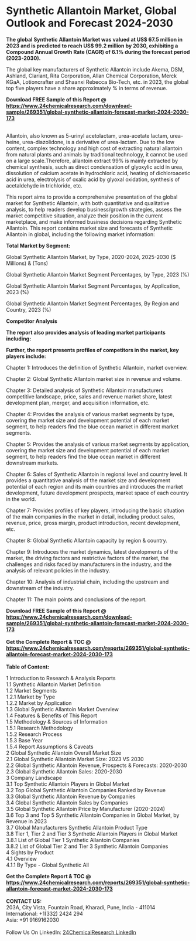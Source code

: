 <h1>Synthetic Allantoin Market, Global Outlook and Forecast 2024-2030</h1><p><strong>The global Synthetic Allantoin Market was valued at US$ 67.5 million in 2023 and is predicted to reach US$ 99.2 million by 2030, exhibiting a Compound Annual Growth Rate (CAGR) of 6.1% during the forecast period (2023-2030).</strong></p><p>
</p><p>The global key manufacturers of Synthetic Allantoin include Akema, DSM, Ashland, Clariant, Rita Corporation, Allan Chemical Corporation, Merck KGaA, Lotioncrafter and Shaanxi Rebecca Bio-Tech, etc. in 2023, the global top five players have a share approximately % in terms of revenue.</p><div><b>Download FREE Sample of this Report @ 
            <a href="https://www.24chemicalresearch.com/download-sample/269351/global-synthetic-allantoin-forecast-market-2024-2030-173">
            https://www.24chemicalresearch.com/download-sample/269351/global-synthetic-allantoin-forecast-market-2024-2030-173</a></b></div><br><p>
Allantoin, also known as 5-urinyl acetolactam, urea-acetate lactam, urea-heine, urea-diazolidone, is a derivative of urea-lactam. Due to the low content, complex technology and high cost of extracting natural allantoin from natural plants and animals by traditional technology, it cannot be used on a large scale.Therefore, allantoin extract 99% is mainly extracted by chemical synthesis, such as direct condensation of glyoxylic acid in urea, dissolution of calcium acetate in hydrochloric acid, heating of dichloroacetic acid in urea, electrolysis of oxalic acid by glyoxal oxidation, synthesis of acetaldehyde in trichloride, etc.</p><p>
This report aims to provide a comprehensive presentation of the global market for Synthetic Allantoin, with both quantitative and qualitative analysis, to help readers develop business/growth strategies, assess the market competitive situation, analyze their position in the current marketplace, and make informed business decisions regarding Synthetic Allantoin. This report contains market size and forecasts of Synthetic Allantoin in global, including the following market information:</p><p>
</p><p>
<strong>Total Market by Segment:</strong></p><p>
Global Synthetic Allantoin Market, by Type, 2020-2024, 2025-2030 ($ Millions) &amp; (Tons)</p><p>
Global Synthetic Allantoin Market Segment Percentages, by Type, 2023 (%)</p><p>
</p><p>
Global Synthetic Allantoin Market Segment Percentages, by Application, 2023 (%)</p><p>
</p><p>
Global Synthetic Allantoin Market Segment Percentages, By Region and Country, 2023 (%)</p><p>
</p><p>
<strong>Competitor Analysis</strong></p><p>
<strong>The report also provides analysis of leading market participants including:</strong></p><p>
</p><p>
<strong>Further, the report presents profiles of competitors in the market, key players include:</strong></p><p>
</p><p>
Chapter 1: Introduces the definition of Synthetic Allantoin, market overview.</p><p>
Chapter 2: Global Synthetic Allantoin market size in revenue and volume.</p><p>
Chapter 3: Detailed analysis of Synthetic Allantoin manufacturers competitive landscape, price, sales and revenue market share, latest development plan, merger, and acquisition information, etc.</p><p>
Chapter 4: Provides the analysis of various market segments by type, covering the market size and development potential of each market segment, to help readers find the blue ocean market in different market segments.</p><p>
Chapter 5: Provides the analysis of various market segments by application, covering the market size and development potential of each market segment, to help readers find the blue ocean market in different downstream markets.</p><p>
Chapter 6: Sales of Synthetic Allantoin in regional level and country level. It provides a quantitative analysis of the market size and development potential of each region and its main countries and introduces the market development, future development prospects, market space of each country in the world.</p><p>
Chapter 7: Provides profiles of key players, introducing the basic situation of the main companies in the market in detail, including product sales, revenue, price, gross margin, product introduction, recent development, etc.</p><p>
Chapter 8: Global Synthetic Allantoin capacity by region &amp; country.</p><p>
Chapter 9: Introduces the market dynamics, latest developments of the market, the driving factors and restrictive factors of the market, the challenges and risks faced by manufacturers in the industry, and the analysis of relevant policies in the industry.</p><p>
Chapter 10: Analysis of industrial chain, including the upstream and downstream of the industry.</p><p>
Chapter 11: The main points and conclusions of the report.</p><div><b>Download FREE Sample of this Report @ 
            <a href="https://www.24chemicalresearch.com/download-sample/269351/global-synthetic-allantoin-forecast-market-2024-2030-173">
            https://www.24chemicalresearch.com/download-sample/269351/global-synthetic-allantoin-forecast-market-2024-2030-173</a></b></div><br><div><b>Get the Complete Report & TOC @ 
            <a href="https://www.24chemicalresearch.com/reports/269351/global-synthetic-allantoin-forecast-market-2024-2030-173">
            https://www.24chemicalresearch.com/reports/269351/global-synthetic-allantoin-forecast-market-2024-2030-173</a></b></div><br>
            <b>Table of Content:</b><p>1 Introduction to Research & Analysis Reports<br />
    1.1 Synthetic Allantoin Market Definition<br />
    1.2 Market Segments<br />
        1.2.1 Market by Type<br />
        1.2.2 Market by Application<br />
    1.3 Global Synthetic Allantoin Market Overview<br />
    1.4 Features & Benefits of This Report<br />
    1.5 Methodology & Sources of Information<br />
        1.5.1 Research Methodology<br />
        1.5.2 Research Process<br />
        1.5.3 Base Year<br />
        1.5.4 Report Assumptions & Caveats<br />
2 Global Synthetic Allantoin Overall Market Size<br />
    2.1 Global Synthetic Allantoin Market Size: 2023 VS 2030<br />
    2.2 Global Synthetic Allantoin Revenue, Prospects & Forecasts: 2020-2030<br />
    2.3 Global Synthetic Allantoin Sales: 2020-2030<br />
3 Company Landscape<br />
    3.1 Top Synthetic Allantoin Players in Global Market<br />
    3.2 Top Global Synthetic Allantoin Companies Ranked by Revenue<br />
    3.3 Global Synthetic Allantoin Revenue by Companies<br />
    3.4 Global Synthetic Allantoin Sales by Companies<br />
    3.5 Global Synthetic Allantoin Price by Manufacturer (2020-2024)<br />
    3.6 Top 3 and Top 5 Synthetic Allantoin Companies in Global Market, by Revenue in 2023<br />
    3.7 Global Manufacturers Synthetic Allantoin Product Type<br />
    3.8 Tier 1, Tier 2 and Tier 3 Synthetic Allantoin Players in Global Market<br />
        3.8.1 List of Global Tier 1 Synthetic Allantoin Companies<br />
        3.8.2 List of Global Tier 2 and Tier 3 Synthetic Allantoin Companies<br />
4 Sights by Product<br />
    4.1 Overview<br />
        4.1.1 By Type - Global Synthetic All</p><div><b>Get the Complete Report & TOC @ 
            <a href="https://www.24chemicalresearch.com/reports/269351/global-synthetic-allantoin-forecast-market-2024-2030-173">
            https://www.24chemicalresearch.com/reports/269351/global-synthetic-allantoin-forecast-market-2024-2030-173</a></b></div><br><b>CONTACT US:</b><br>
            203A, City Vista, Fountain Road, Kharadi, Pune, India - 411014<br>
            International: +1(332) 2424 294<br>
            Asia: +91 9169162030 <br><br>
            Follow Us On LinkedIn: <a href="https://www.linkedin.com/company/24chemicalresearch/">24ChemicalResearch LinkedIn</a>